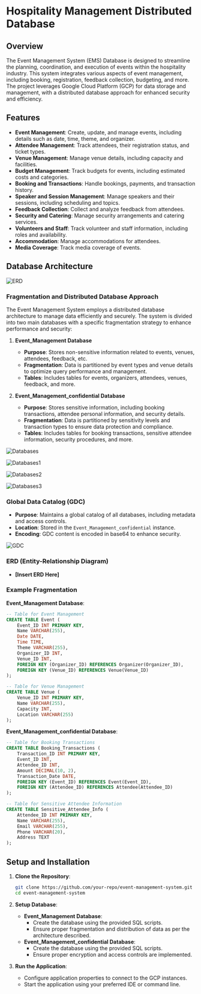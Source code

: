
# Hospitality Management Distributed Database

## Overview

The Event Management System (EMS) Database is designed to streamline the planning, coordination, and execution of events within the hospitality industry. This system integrates various aspects of event management, including booking, registration, feedback collection, budgeting, and more. The project leverages Google Cloud Platform (GCP) for data storage and management, with a distributed database approach for enhanced security and efficiency.

## Features

- **Event Management**: Create, update, and manage events, including details such as date, time, theme, and organizer.
- **Attendee Management**: Track attendees, their registration status, and ticket types.
- **Venue Management**: Manage venue details, including capacity and facilities.
- **Budget Management**: Track budgets for events, including estimated costs and categories.
- **Booking and Transactions**: Handle bookings, payments, and transaction history.
- **Speaker and Session Management**: Manage speakers and their sessions, including scheduling and topics.
- **Feedback Collection**: Collect and analyze feedback from attendees.
- **Security and Catering**: Manage security arrangements and catering services.
- **Volunteers and Staff**: Track volunteer and staff information, including roles and availability.
- **Accommodation**: Manage accommodations for attendees.
- **Media Coverage**: Track media coverage of events.

## Database Architecture

   ![ERD](assets/Final_ERD.png)

### Fragmentation and Distributed Database Approach

The Event Management System employs a distributed database architecture to manage data efficiently and securely. The system is divided into two main databases with a specific fragmentation strategy to enhance performance and security:

1. **Event_Management Database**
   - **Purpose**: Stores non-sensitive information related to events, venues, attendees, feedback, etc.
   - **Fragmentation**: Data is partitioned by event types and venue details to optimize query performance and management.
   - **Tables**: Includes tables for events, organizers, attendees, venues, feedback, and more.

2. **Event_Management_confidential Database**
   - **Purpose**: Stores sensitive information, including booking transactions, attendee personal information, and security details.
   - **Fragmentation**: Data is partitioned by sensitivity levels and transaction types to ensure data protection and compliance.
   - **Tables**: Includes tables for booking transactions, sensitive attendee information, security procedures, and more.

![ Databases](assets/3.png)

![ Databases1](assets/4.png)

![ Databases2](assets/5.png)

![ Databases3](assets/6.png)

### Global Data Catalog (GDC)

- **Purpose**: Maintains a global catalog of all databases, including metadata and access controls.
- **Location**: Stored in the `Event_Management_confidential` instance.
- **Encoding**: GDC content is encoded in base64 to enhance security.

![GDC](assets/7.png)

### ERD (Entity-Relationship Diagram)

- **[Insert ERD Here]**

### Example Fragmentation

**Event_Management Database**:
```sql
-- Table for Event Management
CREATE TABLE Event (
    Event_ID INT PRIMARY KEY,
    Name VARCHAR(255),
    Date DATE,
    Time TIME,
    Theme VARCHAR(255),
    Organizer_ID INT,
    Venue_ID INT,
    FOREIGN KEY (Organizer_ID) REFERENCES Organizer(Organizer_ID),
    FOREIGN KEY (Venue_ID) REFERENCES Venue(Venue_ID)
);

-- Table for Venue Management
CREATE TABLE Venue (
    Venue_ID INT PRIMARY KEY,
    Name VARCHAR(255),
    Capacity INT,
    Location VARCHAR(255)
);
```

**Event_Management_confidential Database**:
```sql
-- Table for Booking Transactions
CREATE TABLE Booking_Transactions (
    Transaction_ID INT PRIMARY KEY,
    Event_ID INT,
    Attendee_ID INT,
    Amount DECIMAL(10, 2),
    Transaction_Date DATE,
    FOREIGN KEY (Event_ID) REFERENCES Event(Event_ID),
    FOREIGN KEY (Attendee_ID) REFERENCES Attendee(Attendee_ID)
);

-- Table for Sensitive Attendee Information
CREATE TABLE Sensitive_Attendee_Info (
    Attendee_ID INT PRIMARY KEY,
    Name VARCHAR(255),
    Email VARCHAR(255),
    Phone VARCHAR(20),
    Address TEXT
);
```

## Setup and Installation

1. **Clone the Repository**:
   ```bash
   git clone https://github.com/your-repo/event-management-system.git
   cd event-management-system
   ```

2. **Setup Database**:
   - **Event_Management Database**:
     - Create the database using the provided SQL scripts.
     - Ensure proper fragmentation and distribution of data as per the architecture described.
   - **Event_Management_confidential Database**:
     - Create the database using the provided SQL scripts.
     - Ensure proper encryption and access controls are implemented.

3. **Run the Application**:
   - Configure application properties to connect to the GCP instances.
   - Start the application using your preferred IDE or command line.
